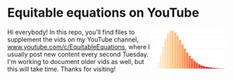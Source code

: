 # Equitable equations on YouTube
[<img src="rusty_logo.png" align="right" height="100" />](<https://www.youtube.com/c/EquitableEquations>)

Hi everybody! In this repo, you'll find files to supplement the vids on my YouTube channel, www.youtube.com/c/EquitableEquations, where I usually post new content every second Tuesday. I'm working to document older vids as well, but this will take time. Thanks for visiting!

